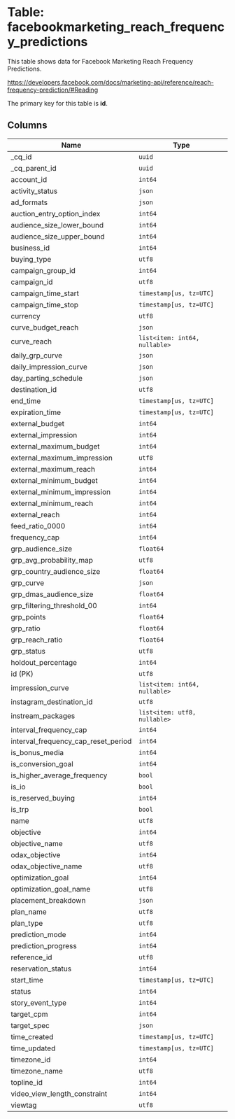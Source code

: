 # Table: facebookmarketing_reach_frequency_predictions

This table shows data for Facebook Marketing Reach Frequency Predictions.

https://developers.facebook.com/docs/marketing-api/reference/reach-frequency-prediction/#Reading

The primary key for this table is **id**.

## Columns

| Name          | Type          |
| ------------- | ------------- |
|_cq_id|`uuid`|
|_cq_parent_id|`uuid`|
|account_id|`int64`|
|activity_status|`json`|
|ad_formats|`json`|
|auction_entry_option_index|`int64`|
|audience_size_lower_bound|`int64`|
|audience_size_upper_bound|`int64`|
|business_id|`int64`|
|buying_type|`utf8`|
|campaign_group_id|`int64`|
|campaign_id|`utf8`|
|campaign_time_start|`timestamp[us, tz=UTC]`|
|campaign_time_stop|`timestamp[us, tz=UTC]`|
|currency|`utf8`|
|curve_budget_reach|`json`|
|curve_reach|`list<item: int64, nullable>`|
|daily_grp_curve|`json`|
|daily_impression_curve|`json`|
|day_parting_schedule|`json`|
|destination_id|`utf8`|
|end_time|`timestamp[us, tz=UTC]`|
|expiration_time|`timestamp[us, tz=UTC]`|
|external_budget|`int64`|
|external_impression|`int64`|
|external_maximum_budget|`int64`|
|external_maximum_impression|`utf8`|
|external_maximum_reach|`int64`|
|external_minimum_budget|`int64`|
|external_minimum_impression|`int64`|
|external_minimum_reach|`int64`|
|external_reach|`int64`|
|feed_ratio_0000|`int64`|
|frequency_cap|`int64`|
|grp_audience_size|`float64`|
|grp_avg_probability_map|`utf8`|
|grp_country_audience_size|`float64`|
|grp_curve|`json`|
|grp_dmas_audience_size|`float64`|
|grp_filtering_threshold_00|`int64`|
|grp_points|`float64`|
|grp_ratio|`float64`|
|grp_reach_ratio|`float64`|
|grp_status|`utf8`|
|holdout_percentage|`int64`|
|id (PK)|`utf8`|
|impression_curve|`list<item: int64, nullable>`|
|instagram_destination_id|`utf8`|
|instream_packages|`list<item: utf8, nullable>`|
|interval_frequency_cap|`int64`|
|interval_frequency_cap_reset_period|`int64`|
|is_bonus_media|`int64`|
|is_conversion_goal|`int64`|
|is_higher_average_frequency|`bool`|
|is_io|`bool`|
|is_reserved_buying|`int64`|
|is_trp|`bool`|
|name|`utf8`|
|objective|`int64`|
|objective_name|`utf8`|
|odax_objective|`int64`|
|odax_objective_name|`utf8`|
|optimization_goal|`int64`|
|optimization_goal_name|`utf8`|
|placement_breakdown|`json`|
|plan_name|`utf8`|
|plan_type|`utf8`|
|prediction_mode|`int64`|
|prediction_progress|`int64`|
|reference_id|`utf8`|
|reservation_status|`int64`|
|start_time|`timestamp[us, tz=UTC]`|
|status|`int64`|
|story_event_type|`int64`|
|target_cpm|`int64`|
|target_spec|`json`|
|time_created|`timestamp[us, tz=UTC]`|
|time_updated|`timestamp[us, tz=UTC]`|
|timezone_id|`int64`|
|timezone_name|`utf8`|
|topline_id|`int64`|
|video_view_length_constraint|`int64`|
|viewtag|`utf8`|